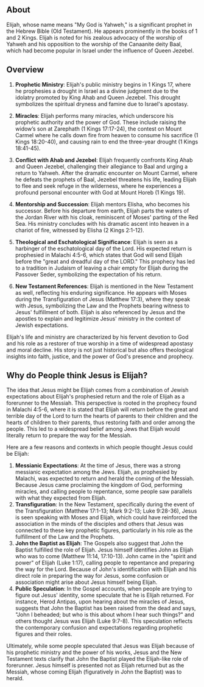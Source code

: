 ```table-of-contents
```

## About
Elijah, whose name means "My God is Yahweh," is a significant prophet in the Hebrew Bible (Old Testament). He appears prominently in the books of 1 and 2 Kings. Elijah is noted for his zealous advocacy of the worship of Yahweh and his opposition to the worship of the Canaanite deity Baal, which had become popular in Israel under the influence of Queen Jezebel.

## Overview
1. **Prophetic Ministry**: Elijah's public ministry begins in 1 Kings 17, where he prophesies a drought in Israel as a divine judgment due to the idolatry promoted by King Ahab and Queen Jezebel. This drought symbolizes the spiritual dryness and famine due to Israel's apostasy.
    
2. **Miracles**: Elijah performs many miracles, which underscore his prophetic authority and the power of God. These include raising the widow’s son at Zarephath (1 Kings 17:17-24), the contest on Mount Carmel where he calls down fire from heaven to consume his sacrifice (1 Kings 18:20-40), and causing rain to end the three-year drought (1 Kings 18:41-45).
    
3. **Conflict with Ahab and Jezebel**: Elijah frequently confronts King Ahab and Queen Jezebel, challenging their allegiance to Baal and urging a return to Yahweh. After the dramatic encounter on Mount Carmel, where he defeats the prophets of Baal, Jezebel threatens his life, leading Elijah to flee and seek refuge in the wilderness, where he experiences a profound personal encounter with God at Mount Horeb (1 Kings 19).
    
4. **Mentorship and Succession**: Elijah mentors Elisha, who becomes his successor. Before his departure from earth, Elijah parts the waters of the Jordan River with his cloak, reminiscent of Moses' parting of the Red Sea. His ministry concludes with his dramatic ascent into heaven in a chariot of fire, witnessed by Elisha (2 Kings 2:1-12).
    
5. **Theological and Eschatological Significance**: Elijah is seen as a harbinger of the eschatological day of the Lord. His expected return is prophesied in Malachi 4:5-6, which states that God will send Elijah before the "great and dreadful day of the LORD." This prophecy has led to a tradition in Judaism of leaving a chair empty for Elijah during the Passover Seder, symbolizing the expectation of his return.
    
6. **New Testament References**: Elijah is mentioned in the New Testament as well, reflecting his enduring significance. He appears with Moses during the Transfiguration of Jesus (Matthew 17:3), where they speak with Jesus, symbolizing the Law and the Prophets bearing witness to Jesus' fulfillment of both. Elijah is also referenced by Jesus and the apostles to explain and legitimize Jesus' ministry in the context of Jewish expectations.
    

Elijah's life and ministry are characterized by his fervent devotion to God and his role as a restorer of true worship in a time of widespread apostasy and moral decline. His story is not just historical but also offers theological insights into faith, justice, and the power of God's presence and prophecy.

## Why do People think Jesus is Elijah?
The idea that Jesus might be Elijah comes from a combination of Jewish expectations about Elijah's prophesied return and the role of Elijah as a forerunner to the Messiah. This perspective is rooted in the prophecy found in Malachi 4:5-6, where it is stated that Elijah will return before the great and terrible day of the Lord to turn the hearts of parents to their children and the hearts of children to their parents, thus restoring faith and order among the people. This led to a widespread belief among Jews that Elijah would literally return to prepare the way for the Messiah.

Here are a few reasons and contexts in which people thought Jesus could be Elijah:

1. **Messianic Expectations**: At the time of Jesus, there was a strong messianic expectation among the Jews. Elijah, as prophesied by Malachi, was expected to return and herald the coming of the Messiah. Because Jesus came proclaiming the kingdom of God, performing miracles, and calling people to repentance, some people saw parallels with what they expected from Elijah.
2. **Transfiguration**: In the New Testament, specifically during the event of the Transfiguration (Matthew 17:1-13; Mark 9:2-13; Luke 9:28-36), Jesus is seen speaking with Moses and Elijah, which could have reinforced the association in the minds of the disciples and others that Jesus was connected to these key prophetic figures, particularly in his role as the fulfillment of the Law and the Prophets.
3. **John the Baptist as Elijah**: The Gospels also suggest that John the Baptist fulfilled the role of Elijah. Jesus himself identifies John as Elijah who was to come (Matthew 11:14, 17:10-13). John came in the "spirit and power" of Elijah (Luke 1:17), calling people to repentance and preparing the way for the Lord. Because of John's identification with Elijah and his direct role in preparing the way for Jesus, some confusion or association might arise about Jesus himself being Elijah.
4. **Public Speculation**: In the Gospel accounts, when people are trying to figure out Jesus' identity, some speculate that he is Elijah returned. For instance, Herod Antipas, upon hearing about the miracles of Jesus, suggests that John the Baptist has been raised from the dead and says, "John I beheaded; but who is this about whom I hear such things?" and others thought Jesus was Elijah (Luke 9:7-8). This speculation reflects the contemporary confusion and expectations regarding prophetic figures and their roles.

Ultimately, while some people speculated that Jesus was Elijah because of his prophetic ministry and the power of his works, Jesus and the New Testament texts clarify that John the Baptist played the Elijah-like role of forerunner. Jesus himself is presented not as Elijah returned but as the Messiah, whose coming Elijah (figuratively in John the Baptist) was to herald.